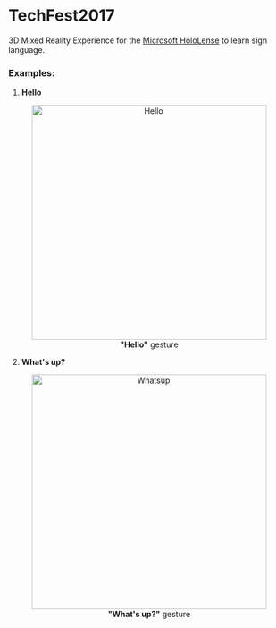 # TechFest2017

3D Mixed Reality Experience for the [Microsoft HoloLense](https://www.microsoft.com/en-us/hololens) to learn sign language.

### Examples:

1) **Hello**

<div align="center">
  <img src="doc/hello.gif" width="420" alt="Hello">
  <div><span style="font-weight: bold">"Hello"</span> gesture</div>
</div>

2) **What's up?**

<div align="center">
  <img src="doc/whatsup.gif" width="420" alt="Whatsup">
  <div><span style="font-weight: bold">"What's up?"</span> gesture</div>
</div>